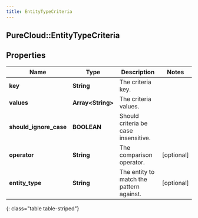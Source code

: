 ```yaml
---
title: EntityTypeCriteria
---
```

## PureCloud::EntityTypeCriteria

## Properties

|Name | Type | Description | Notes|
|------------ | ------------- | ------------- | -------------|
| **key** | **String** | The criteria key. | |
| **values** | **Array&lt;String&gt;** | The criteria values. | |
| **should_ignore_case** | **BOOLEAN** | Should criteria be case insensitive. | |
| **operator** | **String** | The comparison operator. | [optional] |
| **entity_type** | **String** | The entity to match the pattern against. | [optional] |
{: class="table table-striped"}


